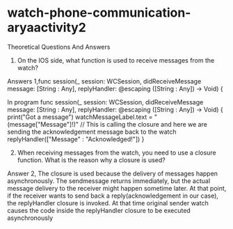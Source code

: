 # watch-phone-communication-aryaactivity2


Theoretical Questions And Answers



1. On the IOS side, what function is used to receive messages from the watch?

Answers 1,func session(_ session: WCSession, didReceiveMessage message: [String : Any], replyHandler: @escaping ([String : Any]) -> Void) {


In program
 func session(_ session: WCSession, didReceiveMessage message: [String : Any], replyHandler: @escaping ([String : Any]) -> Void) {
        print("Got a message")
        watchMessageLabel.text = "\(message["Message"]!)"
        // This is calling the  closure and here we are sending the acknowledgement message back to the watch
        replyHandler(["Message" : "Acknowledged!"])
    }

2. When receiving messages from the watch, you need to use a closure function. What is the reason why a closure is used?

Answer 2,
The closure is used because the  delivery of messages happen  asynchronously. 
The sendmessage returns immediately, but the actual message delivery to the receiver might happen sometime later. 
At that point, if the receiver wants to send back a reply(acknowledgement in our case), the replyHandler closure is invoked.
At that time original sender watch causes the code inside the replyHandler closure to be executed asynchronously
